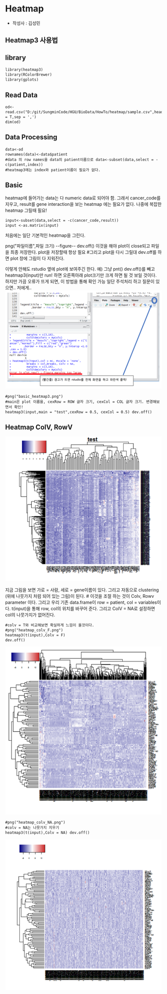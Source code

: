 # Heatmap 
- 작성사 : 김성민

## Heatmap3 사용법

## library
```
library(heatmap3) 
library(RColorBrewer) 
library(gplots)
```

## Read Data
```
od<-read.csv("D:/git/SungminCode/HGU/BioData/HowTo/heatmap/sample.csv",header = T,sep = ',') 
dim(od)
```

## Data Processing
```
data<-od
rownames(data)<-data$patient 
#data 의 row names을 data의 patient이름으로 data<-subset(data,select = -c(patient,index)) 
#heatmap3에는 index와 patient이름이 필요가 없다.
```

## Basic 
heatmap에 들어가는 data는 다 numeric data로 되어야 함.
그래서 cancer_code를 지우고, result를 gene interaction을 보는 heatmap 에는 필요가 없다. 
나중에 복잡한 heatmap 그릴때 필요!

```
input<-subset(data,select = -c(cancer_code,result)) 
input <-as.matrix(input)
```
처음에는 일단 기본적인 heatmap을 그린다.

png("파일이름",파일 크기)
--figure--
dev.off() 이것을 해야 plot이 close되고 파일을 최종 저장한다. plot을 저장할때 항상 필요 #그리고 plot을 다시 그릴대 dev.off를 하면 plot 창에 그림이 다 지워진다.

이렇게 안해도 rstudio 옆에 plot에 보여주긴 한다.
예) 그냥 pnt() dev.off()를 빼고 heatmap3(input)만 run! 하면 오른쪽아래 plot크기만 크게 하면 될 것 보일 것이다.
하지만 가끔 오류가 뜨게 되면, 
이 방법을 통해 확인 가능
일단 주석처리 하고 질문이 있으면.. 저에게..
![figure1](./figure/figure1.png)


```
#png("basic_heatmap3.png")
#main은 plot 이름을, cexRow = ROW 글자 크기, cexCol = COL 글자 크기. 변경해보면서 확인!
heatmap3(input,main = "test",cexRow = 0.5, cexCol = 0.5) dev.off()
```
## Heatmap ColV, RowV

![figure2](./figure/figure2.png)

지금 그림을 보면 가로 = 사람, 세로 = gene이름이 있다.
그리고 자동으로 clustering (위에 나뭇가지 처럼 되어 있는 그림)이 된다. # 이것을 조절 하는 것이 Colv, Rowv parameter 이다.
그리고 우리 기존 data.frame이 row = patient, col = variables이다.
t(input)을 통해 row, col의 위치를 바꾸어 준다.
그리고 ColV = NA로 설정하면 col의 나뭇가지가 없어진다.


```
#colv = T와 비교해보면 확실하게 느낌이 올것이다.
#png("heatmap_colv_F.png") 
heatmap3(t(input),Colv = F) 
dev.off()
```
![figure3](./figure/figure3.png)



```
#png("heatmap_colv_NA.png")
#colv = NA는 나뭇가지 지우기
heatmap3(t(input),Colv = NA) dev.off()
```
![figure4](./figure/figure4.png)



